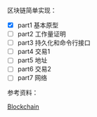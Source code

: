 区块链简单实现：

* [X] part1 基本原型
* [ ] part2 工作量证明
* [ ] part3 持久化和命令行接口
* [ ] part4 交易1
* [ ] part5 地址
* [ ] part6 交易2
* [ ] part7 网络

参考资料：

[Blockchain](https://liuchengxu.gitbook.io/blockchain)
